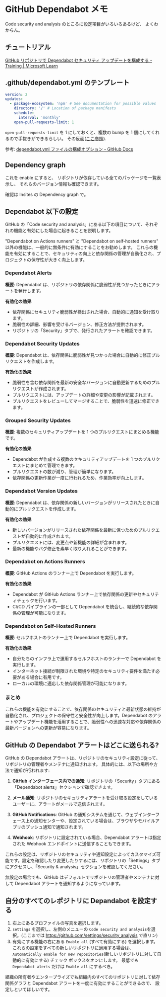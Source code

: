 # GitHub Dependabot メモ

Code security and analysis のところに設定項目がいろいろあるけど、
よくわからん。

## チュートリアル

[GitHub リポジトリで Dependabot セキュリティ アップデートを構成する - Training | Microsoft Learn](https://learn.microsoft.com/ja-jp/training/modules/configure-dependabot-security-updates-on-github-repo/)

## .github/dependabot.yml のテンプレート

```yaml
version: 2
updates:
  - package-ecosystem: 'npm' # See documentation for possible values
    directory: '/' # Location of package manifests
    schedule:
      interval: 'monthly'
    open-pull-requests-limit: 1
```

`open-pull-requests-limit` を 1 にしておくと、複数の bump を 1 個にしてくれるので手抜きができるらしい。
その反面([ここ参照](https://docs.github.com/ja/code-security/dependabot/dependabot-version-updates/configuration-options-for-the-dependabot.yml-file#open-pull-requests-limit)).

参考: [dependabot.yml ファイルの構成オプション - GitHub Docs](https://docs.github.com/ja/code-security/dependabot/dependabot-version-updates/configuration-options-for-the-dependabot.yml-file)

## Dependency graph

これを enable にすると、
リポジトリが依存している全てのパッケージを一覧表示し、
それらのバージョン情報も確認できます。

確認は Insites の Dependency graph で。

## Dependabot 以下の設定

GitHub の「Code security and analysis」にある以下の項目について、それぞれの機能と有効にした場合に起きることを説明します。

"Dependabot on Actions runners" と "Dependabot on self-hosted runners" 以外の機能は、一般的に無条件に有効にすることをお勧めします。
これらの機能を有効にすることで、セキュリティの向上と依存関係の管理が自動化され、プロジェクトの保守性が大きく向上します。

### Dependabot Alerts

**概要**:
Dependabot は、リポジトリの依存関係に脆弱性が見つかったときにアラートを発行します。

**有効化の効果**:

- 依存関係にセキュリティ脆弱性が検出された場合、自動的に通知を受け取ります。
- 脆弱性の詳細、影響を受けるバージョン、修正方法が提供されます。
- リポジトリの「Security」タブで、発行されたアラートを確認できます。

### Dependabot Security Updates

**概要**:
Dependabot は、依存関係に脆弱性が見つかった場合に自動的に修正プルリクエストを作成します。

**有効化の効果**:

- 脆弱性を含む依存関係を最新の安全なバージョンに自動更新するためのプルリクエストが作成されます。
- プルリクエストには、アップデートの詳細や変更の影響が記載されます。
- プルリクエストをレビューしてマージすることで、脆弱性を迅速に修正できます。

### Grouped Security Updates

**概要**:
複数のセキュリティアップデートを 1 つのプルリクエストにまとめる機能です。

**有効化の効果**:

- Dependabot が作成する複数のセキュリティアップデートを 1 つのプルリクエストにまとめて管理できます。
- プルリクエストの数が減り、管理が簡単になります。
- 依存関係の更新作業が一度に行われるため、作業効率が向上します。

### Dependabot Version Updates

**概要**:
Dependabot は、依存関係の新しいバージョンがリリースされたときに自動的にプルリクエストを作成します。

**有効化の効果**:

- 新しいバージョンがリリースされた依存関係を最新に保つためのプルリクエストが自動的に作成されます。
- プルリクエストには、変更点や新機能の詳細が含まれます。
- 最新の機能やバグ修正を素早く取り入れることができます。

### Dependabot on Actions Runners

**概要**:
GitHub Actions のランナー上で Dependabot を実行します。

**有効化の効果**:

- Dependabot が GitHub Actions ランナー上で依存関係の更新やセキュリティチェックを行います。
- CI/CD パイプラインの一部として Dependabot を統合し、継続的な依存関係の管理が可能になります。

### Dependabot on Self-Hosted Runners

**概要**:
セルフホストのランナー上で Dependabot を実行します。

**有効化の効果**:

- 自分たちのインフラ上で運用するセルフホストのランナーで Dependabot を実行します。
- インターネット接続が制限された環境や特定のセキュリティ要件を満たす必要がある場合に有用です。
- ローカルの環境に適応した依存関係管理が可能になります。

### まとめ

これらの機能を有効にすることで、依存関係のセキュリティと最新状態の維持が自動化され、プロジェクトの保守性と安全性が向上します。Dependabot のアラートやアップデート機能を活用することで、脆弱性への迅速な対応や依存関係の最新バージョンへの更新が容易になります。

## GitHub の Dependabot アラートはどこに送られる?

GitHub の Dependabot アラートは、リポジトリのセキュリティ設定に従って、リポジトリの管理者やメンテナに通知されます。
具体的には、以下の場所や方法で通知が行われます:

1. **GitHub インターフェース内での通知**: リポジトリの「Security」タブにある「Dependabot alerts」セクションで確認できます。

2. **メール通知**: リポジトリのセキュリティアラートを受け取る設定をしているユーザーに、アラートがメールで送信されます。

3. **GitHub Notifications**: GitHub の通知システムを通じて、ウェブインターフェース上の通知センターや、設定されている場合は、ブラウザやモバイルアプリのプッシュ通知で通知されます。

4. **Webhook**: リポジトリに設定されている場合、Dependabot アラートは指定された Webhook エンドポイントに送信することもできます。

これらの設定は、リポジトリのセキュリティや通知設定によってカスタマイズ可能です。設定を確認したり変更したりするには、リポジトリの「Settings」タブにアクセスし、「Security & analysis」セクションを確認してください。

無設定の場合でも、GitHub はデフォルトでリポジトリの管理者やメンテナに対して Dependabot アラートを通知するようになっています。

## 自分のすべてのレポジトリに Depandabot を設定する

1. 右上にあるプロファイルの写真を選択します。
2. `settings` を選択し、左側のメニューの `Code security and analysis`を選択。(ここまでは <https://github.com/settings/security_analysis> で直リン)
3. 有効にする機能の右にある `Enable all` (すべて有効にする) を選択します。
   これらの設定をすべての新しいリポジトリに適用する場合は、`Automatically enable for new repositories`(新しいリポジトリに対して自動的に有効にする) チェック ボックスをオンにします。
   最低でも `Dependabot alerts` だけは `Enable all` にするべき。

組織の所有者やエンタープライズでも組織内のすべてのリポジトリに対して依存関係グラフと Dependabot アラートを一度に有効にすることができるので、
設定しといてほしいです。
